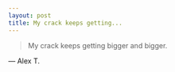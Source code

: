 ```yaml
---
layout: post
title: My crack keeps getting...
---
```


>My crack keeps getting bigger and bigger.

&mdash; Alex T.

